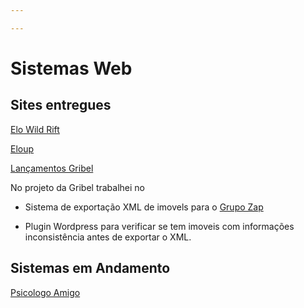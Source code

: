 ```yaml
---

---
```


# Sistemas Web



## Sites entregues

[Elo Wild Rift](https://elowildrift.com.br/) 

[Eloup](https://eloup.com.br/)

[Lançamentos Gribel](https://lancamentosgribel.com.br/) 

No projeto da Gribel trabalhei no

- Sistema de exportação XML de imovels para o [Grupo Zap](https://developers.grupozap.com/)

- Plugin Wordpress para verificar se tem imoveis com informações inconsistência antes de exportar o XML. 

## Sistemas em Andamento

[Psicologo Amigo](https://psicologoamigo.com.br/)


